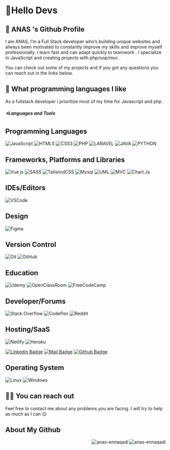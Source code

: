 
# 🚀Hello Devs

## 🍊 ANAS 's Github Profile
I am ANAS, I’m a Full Stack developer who’s building unique websites and always been motivated to constantly improve my skills and improve myself professionally. 
I learn fast and can adapt quickly to teamwork . I specialize in JavaScript and creating projects with php/oop/mvc .
<!-- I'm also a content creator influencer/Mentor on social media sharing tips and resources for learning how to code. -->
You can check out some of my projects and if you got any questions you can reach out in the links below.  

## 💫 What programming languages I like

As a fullstack developer i prioritize most of my time for Javascript and php .
  
<h5>⭐️Languages and Tools</h5>

## Programming Languages
![JavaScript](https://img.shields.io/badge/JavaScript-323330?style=for-the-badge&logo=javascript&logoColor=F7DF1E)
![HTML5](https://img.shields.io/badge/html5-%23E34F26.svg?style=for-the-badge&logo=html5&logoColor=white)
![CSS3](https://img.shields.io/badge/css3-%231572B6.svg?style=for-the-badge&logo=css3&logoColor=white)
![PHP](https://img.shields.io/badge/PHP-777BB4?style=for-the-badge&logo=php&logoColor=white)
![LARAVEL](https://img.shields.io/badge/LARAVEL-%23E34F26?style=for-the-badge&logo=LARAVEL&logoColor=white)
![JAVA](https://img.shields.io/badge/Java-ED8B00?style=for-the-badge&logo=openjdk&logoColor=white)
![PYTHON](https://img.shields.io/badge/Python-3776AB?style=for-the-badge&logo=python&logoColor=white)

## Frameworks, Platforms and Libraries
![Vue js](https://img.shields.io/badge/Vue.js-35495E?style=for-the-badge&logo=vue.js&logoColor=4FC08D)
![SASS](https://img.shields.io/badge/SASS-hotpink.svg?style=for-the-badge&logo=SASS&logoColor=white)
![TailwindCSS](https://img.shields.io/badge/tailwindcss-%2338B2AC.svg?style=for-the-badge&logo=tailwind-css&logoColor=white)
![Mysql](https://img.shields.io/badge/Mysql-blue.svg?style=for-the-badge&logo=Mysql&logoColor=white)
![UML](https://img.shields.io/badge/UML-red.svg?style=for-the-badge&logo=UML&logoColor=white)
![MVC](https://img.shields.io/badge/MVC-lightgrey.svg?style=for-the-badge&logo=MVC&logoColor=white)
![Chart.Js](https://img.shields.io/badge/chart.js-lightgrey.svg?style=for-the-badge&logo=Chart.js&logoColor=yellow)

<!-- ![React](https://img.shields.io/badge/-React-black?style=flat-square&logo=react)
![Redux](https://img.shields.io/badge/-Redux-black?style=flat-square&logo=Redux) 
![webpack](https://badges.aleen42.com/src/webpack.svg)
![npm](https://badges.aleen42.com/src/npm.svg) -->
## IDEs/Editors
![VSCode](https://img.shields.io/badge/VSCode-007ACC?style=for-the-badge&logo=visual-studio-code&logoColor=white)
<!-- ![Visual Studio](https://img.shields.io/badge/VisualStudio-5C2D91.svg?style=for-the-badge&logo=visual-studio&logoColor=white) -->
## Design
![Figma](https://img.shields.io/badge/figma-orange?style=for-the-badge&logo=figma&logoColor=white)
<!-- ![Canva](https://img.shields.io/badge/Canva-%2300C4CC.svg?style=for-the-badge&logo=Canva&logoColor=white) -->
## Version Control
![Git](https://img.shields.io/badge/-Git-black?style=for-the-badge&logo=git)
![GitHub](https://img.shields.io/badge/-GitHub-black?style=for-the-badge&logo=github)
<!-- ![GitLab](https://img.shields.io/badge/-GitLab-black?style=flat-square&logo=gitlab)
![Bash](https://img.shields.io/badge/-Bash-black?style=flat-square&logo=gnu-bash) -->
## Education
![Udemy](https://img.shields.io/badge/Udemy-%23EA5252.svg?style=for-the-badge&logo=Udemy&logoColor=white)
![OpenClassRoom](https://img.shields.io/badge/Openclassrooms-3DDC84?style=for-the-badge&logo=Openclassrooms&logoColor=white&color=purple)
![FreeCodeCamp](https://img.shields.io/badge/Freecodecamp-%23123.svg?&style=for-the-badge&logo=freecodecamp&logoColor=green)
<!-- ![edX](https://img.shields.io/badge/edX-%2302262B.svg?style=for-the-badge&logo=edX&logoColor=white) -->
## Developer/Forums
![Stack Overflow](https://img.shields.io/badge/-Stackoverflow-FE7A16?style=for-the-badge&logo=stack-overflow&logoColor=white)
![CodePen](https://img.shields.io/badge/Codepen-000000?style=for-the-badge&logo=codepen&logoColor=white)
![Reddit](https://img.shields.io/badge/Reddit-FF4500?style=for-the-badge&logo=reddit&logoColor=white)


## Hosting/SaaS
![Netlify](https://img.shields.io/badge/netlify-%23000000.svg?style=for-the-badge&logo=netlify&logoColor=#00C7B7)
![Heroku](https://img.shields.io/badge/Heroku-430098?style=for-the-badge&logo=heroku&logoColor=white)
<!-- ![AWS](https://img.shields.io/badge/AWS-%23FF9900.svg?style=for-the-badge&logo=amazon-aws&logoColor=white) -->
<!-- ![Firebase](https://img.shields.io/badge/firebase-%23039BE5.svg?style=for-the-badge&logo=firebase) -->

[![Linkedin Badge](https://img.shields.io/badge/linkedin-%230077B5.svg?&style=for-the-badge&logo=linkedin&logoColor=white)](https://www.linkedin.com/in/anas-en-naqadi-5800b722b/)
[![Mail Badge](https://img.shields.io/badge/email-c14438?style=for-the-badge&logo=Gmail&logoColor=white&link=mailto:abdellah17lambaraa@gmail.com)](mailto:anas.ennaqadi0@gmail.com)
[![Github Badge](https://img.shields.io/badge/github-333?style=for-the-badge&logo=github&logoColor=white)](https://github.com/ANAS-ENNAQADI)

## Operating System
![Linux](https://img.shields.io/badge/Linux-FCC624?style=for-the-badge&logo=linux&logoColor=black)
![Windows](https://img.shields.io/badge/Windows-0078D6?style=for-the-badge&logo=windows&logoColor=white)


<!-- ## 📃 Latest IG Posts ![instagram](https://badges.aleen42.com/src/instagram.svg)  -->

<!-- BLOG-POST-LIST:START -->
<!-- - [What projects should i build as a frontend developer? ](https://www.instagram.com/p/CSCG9qvjIeN/)
- [Did you ever asked yourself how much JS should i knew as a frontend developer ?](https://www.instagram.com/p/CRwEstCjVvf/)
- [Should a frontend developer know DS&A ?](https://www.instagram.com/p/CRgnp-AjBd5/) -->

<!-- BLOG-POST-LIST:END -->


## 🤙🏻 You can reach out

Feel free to contact me about any problems you are facing. I will try to help as much as I can 😉

## About My Github

<img align="right" src="https://github-readme-stats.vercel.app/api/top-langs/?username=ANAS-ENNAQADI&theme=blue-green" alt="anas-ennaqadi" />
<img align="right" src="https://github-readme-stats.vercel.app/api?username=ANAS-ENNAQADI&theme=blue-green" alt="anas-ennaqadi" />
